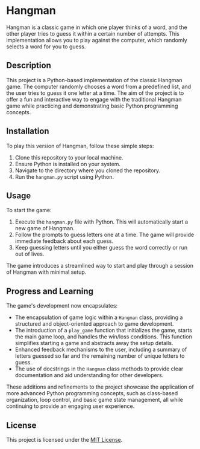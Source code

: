 # Hangman

Hangman is a classic game in which one player thinks of a word, and the other player tries to guess it within a certain number of attempts. This implementation allows you to play against the computer, which randomly selects a word for you to guess.

## Description

This project is a Python-based implementation of the classic Hangman game. The computer randomly chooses a word from a predefined list, and the user tries to guess it one letter at a time. The aim of the project is to offer a fun and interactive way to engage with the traditional Hangman game while practicing and demonstrating basic Python programming concepts.

## Installation

To play this version of Hangman, follow these simple steps:

1. Clone this repository to your local machine.
2. Ensure Python is installed on your system.
3. Navigate to the directory where you cloned the repository.
4. Run the `hangman.py` script using Python.

## Usage

To start the game:

1. Execute the `hangman.py` file with Python. This will automatically start a new game of Hangman.
2. Follow the prompts to guess letters one at a time. The game will provide immediate feedback about each guess.
3. Keep guessing letters until you either guess the word correctly or run out of lives.

The game introduces a streamlined way to start and play through a session of Hangman with minimal setup.

## Progress and Learning

The game's development now encapsulates:
- The encapsulation of game logic within a `Hangman` class, providing a structured and object-oriented approach to game development.
- The introduction of a `play_game` function that initializes the game, starts the main game loop, and handles the win/loss conditions. This function simplifies starting a game and abstracts away the setup details.
- Enhanced feedback mechanisms to the user, including a summary of letters guessed so far and the remaining number of unique letters to guess.
- The use of docstrings in the `Hangman` class methods to provide clear documentation and aid understanding for other developers.

These additions and refinements to the project showcase the application of more advanced Python programming concepts, such as class-based organization, loop control, and basic game state management, all while continuing to provide an engaging user experience.

## License

This project is licensed under the [MIT License](LICENSE).
